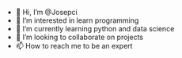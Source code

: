 - 👋 Hi, I’m @Josepci
- 👀 I’m interested in learn programming
- 🌱 I’m currently learning python and data science
- 💞️ I’m looking to collaborate on projects
- 📫 How to reach me to be an expert

<!---
Josepci/Josepci is a ✨ special ✨ repository because its `README.md` (this file) appears on your GitHub profile.
You can click the Preview link to take a look at your changes.
--->
